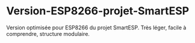# Version-ESP8266-projet-SmartESP
Version optimisée pour ESP8266 du projet SmartESP. Très léger, facile à comprendre, structure modulaire.
